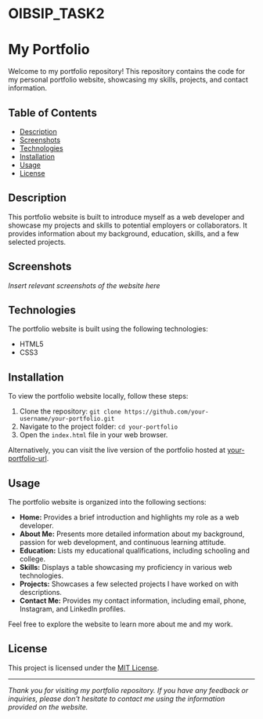 # OIBSIP_TASK2
# My Portfolio

Welcome to my portfolio repository! This repository contains the code for my personal portfolio website, showcasing my skills, projects, and contact information.

## Table of Contents

- [Description](#description)
- [Screenshots](#screenshots)
- [Technologies](#technologies)
- [Installation](#installation)
- [Usage](#usage)
- [License](#license)

## Description

This portfolio website is built to introduce myself as a web developer and showcase my projects and skills to potential employers or collaborators. It provides information about my background, education, skills, and a few selected projects.

## Screenshots

_Insert relevant screenshots of the website here_

## Technologies

The portfolio website is built using the following technologies:

- HTML5
- CSS3

## Installation

To view the portfolio website locally, follow these steps:

1. Clone the repository: `git clone https://github.com/your-username/your-portfolio.git`
2. Navigate to the project folder: `cd your-portfolio`
3. Open the `index.html` file in your web browser.

Alternatively, you can visit the live version of the portfolio hosted at [your-portfolio-url](https://www.your-portfolio-url.com).

## Usage

The portfolio website is organized into the following sections:

- **Home:** Provides a brief introduction and highlights my role as a web developer.
- **About Me:** Presents more detailed information about my background, passion for web development, and continuous learning attitude.
- **Education:** Lists my educational qualifications, including schooling and college.
- **Skills:** Displays a table showcasing my proficiency in various web technologies.
- **Projects:** Showcases a few selected projects I have worked on with descriptions.
- **Contact Me:** Provides my contact information, including email, phone, Instagram, and LinkedIn profiles.

Feel free to explore the website to learn more about me and my work.

## License

This project is licensed under the [MIT License](LICENSE).

---

_Thank you for visiting my portfolio repository. If you have any feedback or inquiries, please don't hesitate to contact me using the information provided on the website._

